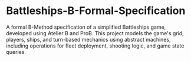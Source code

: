 # Battleships-B-Formal-Specification
A formal B-Method specification of a simplified Battleships game, developed using Atelier B and ProB. This project models the game's grid, players, ships, and turn-based mechanics using abstract machines, including operations for fleet deployment, shooting logic, and game state queries.
